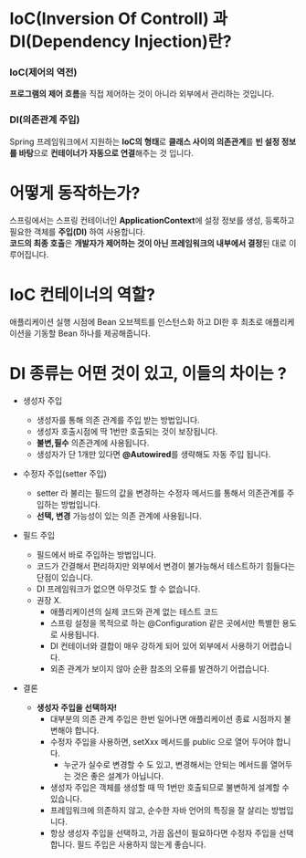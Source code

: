 # IoC(Inversion Of Controll) 과 DI(Dependency Injection)란?

### IoC(제어의 역전)
**프로그램의 제어 흐름**을 직접 제어하는 것이 아니라 외부에서 관리하는 것입니다.

### DI(의존관계 주입)
Spring 프레임워크에서 지원하는 **IoC의 형태**로 **클래스 사이의 의존관계**를 **빈 설정 정보를 바탕**으로 **컨테이너가 자동으로 연결**해주는 것 입니다.

# 어떻게 동작하는가?
스프링에서는 스프링 컨테이너인 **ApplicationContext**에 설정 정보를 생성, 등록하고 필요한 객체를 **주입(DI)** 하여 사용합니다.  
**코드의 최종 호출**은 **개발자가 제어하는 것이 아닌 프레임워크의 내부에서 결정**된 대로 이루어집니다.

# IoC 컨테이너의 역할?
애플리케이션 실행 시점에 Bean 오브젝트를 인스턴스화 하고 DI한 후 최초로 애플리케이션을 기동할 Bean 하나를 제공해줍니다.

# DI 종류는 어떤 것이 있고, 이들의 차이는 ?
- 생성자 주입
  - 생성자를 통해 의존 관계를 주입 받는 방법입니다.
  - 생성자 호출시점에 딱 1번만 호출되는 것이 보장됩니다.
  - **불변,필수** 의존관계에 사용됩니다.
  - 생성자가 단 1개만 있다면 **@Autowired**를 생략해도 자동 주입 됩니다.

- 수정자 주입(setter 주입)
  - setter 라 불리는 필드의 값을 변경하는 수정자 메서드를 통해서 의존관계를 주입하는 방법입니다.
  - **선택, 변경** 가능성이 있는 의존 관계에 사용됩니다.

- 필드 주입
  - 필드에서 바로 주입하는 방법입니다.
  - 코드가 간결해서 편리하지만 외부에서 변경이 불가능해서 테스트하기 힘들다는 단점이 있습니다.
  - DI 프레임워크가 없으면 아무것도 할 수 없습니다.
  - 권장 X.
    - 애플리케이션의 실제 코드와 관계 없는 테스트 코드
    - 스프링 설정을 목적으로 하는 @Configuration 같은 곳에서만 특별한 용도로 사용됩니다.
    - DI 컨테이너와 결합이 매우 강하게 되어 있어 외부에서 사용하기 어렵습니다.
    - 외존 관계가 보이지 않아 순환 참조의 오류를 발견하기 어렵습니다.

- 결론
  - **생성자 주입을 선택하자!**
    - 대부분의 의존 관계 주입은 한번 일어나면 애플리케이션 종료 시점까지 불변해야 합니다.
    - 수정자 주입을 사용하면, setXxx 메서드를 public 으로 열어 두어야 합니다.
      - 누군가 실수로 변경할 수 도 있고, 변경해서는 안되는 메서드를 열어두는 것은 좋은 설계가 아닙니다.
    - 생성자 주입은 객체를 생성할 때 딱 1번만 호출되므로 불변하게 설계할 수 있습니다.
    - 프레임워크에 의존하지 않고, 순수한 자바 언어의 특징을 잘 살리는 방법입니다.
    - 항상 생성자 주입을 선택하고, 가끔 옵션이 필요하다면 수정자 주입을 선택합니다. 필드 주입은 사용하지 않는게 좋습니다.
